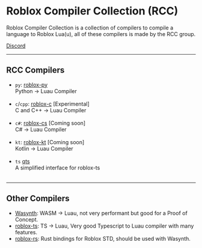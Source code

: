 # Roblox Compiler Collection (RCC)
Roblox Compiler Collection is a collection of compilers to compile a language to Roblox Lua(u), all of these compilers is made by the RCC group.

[Discord](https://discord.gg/g9uHaT8Z4b)

***
## RCC Compilers
- `py`: [roblox-py](/../../../roblox-py) <br>
  Python -> Luau Compiler <br> <br>
- `c`/`cpp`: [roblox-c](/../../../roblox-c) [Experimental] <br>
  C and C++ -> Luau Compiler <br> <br>
- `c#`: [roblox-cs]() [Coming soon] <br>
  C# -> Luau Compiler <br> <br>
- `kt`: [roblox-kt]() [Coming soon] <br>
  Kotlin -> Luau Compiler <br> <br>
- `ts` [qts](/../../../qts) <br>
  A simplified interface for roblox-ts <br> <br>

***
## Other Compilers
- [Wasynth](https://github.com/Rerumu/Wasynth):
WASM -> Luau, not very performant but good for a Proof of Concept.
- [roblox-ts](https://roblox-ts.com):
TS -> Luau, Very good Typescript to Luau compiler with many features.
- [roblox-rs](https://github.com/roblox-rs):
Rust bindings for Roblox STD, should be used with Wasynth.
